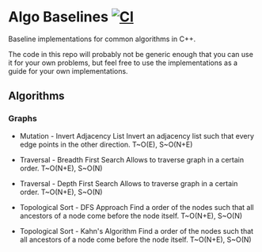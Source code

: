 # Algo Baselines [![CI](https://github.com/lgulich/algo_baselines/actions/workflows/ci.yml/badge.svg?branch=master)](https://github.com/lgulich/algo_baselines/actions/workflows/ci.yml)

Baseline implementations for common algorithms in C++.

The code in this repo will probably not be generic enough that you can use it
for your own problems, but feel free to use the implementations as a guide for
your own implementations.

## Algorithms

### Graphs

* Mutation - Invert Adjacency List
Invert an adjacency list such that every edge points in the other direction.
T~O(E), S~O(N+E)

* Traversal - Breadth First Search
Allows to traverse graph in a certain order.
T~O(N+E), S~O(N)

* Traversal - Depth First Search
Allows to traverse graph in a certain order.
T~O(N+E), S~O(N)

* Topological Sort - DFS Approach
Find a order of the nodes such that all ancestors of a node come before the node
itself.
T~O(N+E), S~O(N)

* Topological Sort - Kahn's Algorithm
Find a order of the nodes such that all ancestors of a node come before the node
itself.
T~O(N+E), S~O(N)
